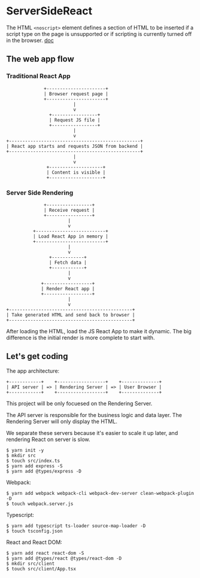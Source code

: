 # ServerSideReact

The HTML `<noscript>` element defines a section of HTML to be inserted if a script type on the page is unsupported or if scripting is currently turned off in the browser. [doc](https://developer.mozilla.org/en-US/docs/Web/HTML/Element/noscript)

## The web app flow

### Traditional React App

```
              +----------------------+
              | Browser request page |
              +----------------------+
                         |
                         v
                +-----------------+
                | Request JS file |
                +-----------------+
                         |
                         v
+-------------------------------------------------+
| React app starts and requests JSON from backend |
+-------------------------------------------------+
                         |
                         v
               +--------------------+
               | Content is visible |
               +--------------------+
```

### Server Side Rendering

```
              +-----------------+
              | Receive request |
              +-----------------+
                       |
                       v
          +--------------------------+
          | Load React App in memory |
          +--------------------------+
                       |
                       v
                +------------+
                | Fetch data |
                +------------+
                       |
                       v
             +------------------+
             | Render React app |
             +------------------+
                       |
                       v
+----------------------------------------------+
| Take generated HTML and send back to browser |
+----------------------------------------------+
```

After loading the HTML, load the JS React App to make it dynamic. The big difference is the initial render is more complete to start with.

## Let's get coding

The app architecture:

```
+------------+    +------------------+    +--------------+
| API server | => | Rendering Server | => | User Browser |
+------------+    +------------------+    +--------------+
```

This project will be only focuesed on the Rendering Server. 

The API server is responsible for the business logic and data layer. The Rendering Server will only display the HTML.

We separate these servers because it's easier to scale it up later, and rendering React on server is slow.

```
$ yarn init -y
$ mkdir src
$ touch src/index.ts
$ yarn add express -S
$ yarn add @types/express -D
```

Webpack:
```
$ yarn add webpack webpack-cli webpack-dev-server clean-webpack-plugin -D
$ touch webpack.server.js
```

Typescript:
```
$ yarn add typescript ts-loader source-map-loader -D
$ touch tsconfig.json
```

React and React DOM:
```
$ yarn add react react-dom -S
$ yarn add @types/react @types/react-dom -D
$ mkdir src/client
$ touch src/client/App.tsx
```